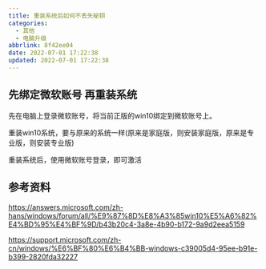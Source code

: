 ```yaml
---
title: 重装系统后如何不丢失秘钥
categories:
  - 其他
  - 电脑升级
abbrlink: 8f42ee04
date: 2022-07-01 17:22:38
updated: 2022-07-01 17:22:38
---
```

## 先绑定微软账号 再重装系统

先在电脑上登录微软账号，将当前正版的win10绑定到微软账号上。

重装win10系统，要与原来的系统一样(原来是家庭版，则安装家庭版，原来是专业版，则安装专业版)

重装系统后，使用微软账号登录，即可激活

<!-- more -->

## 参考资料

https://answers.microsoft.com/zh-hans/windows/forum/all/%E9%87%8D%E8%A3%85win10%E5%A6%82%E4%BD%95%E4%BF%9D/b43b20c4-3a8e-4b90-b172-9a9d2eea5159

https://support.microsoft.com/zh-cn/windows/%E6%BF%80%E6%B4%BB-windows-c39005d4-95ee-b91e-b399-2820fda32227